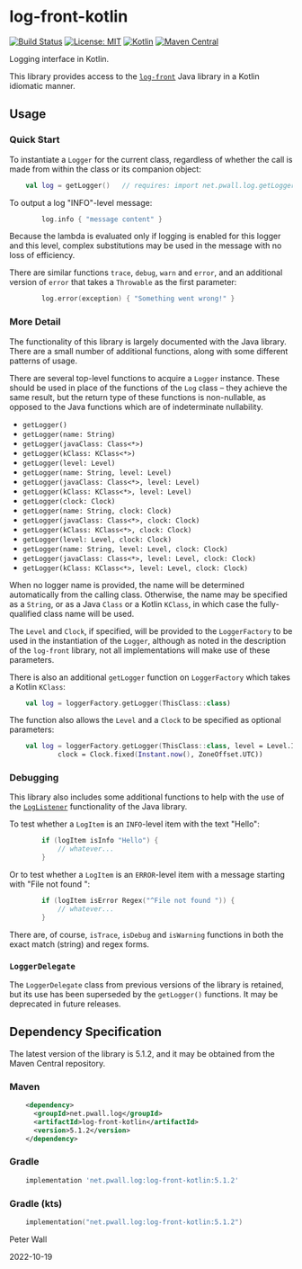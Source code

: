 # log-front-kotlin

[![Build Status](https://travis-ci.com/pwall567/log-front-kotlin.svg?branch=main)](https://app.travis-ci.com/github/pwall567/log-front-kotlin)
[![License: MIT](https://img.shields.io/badge/License-MIT-yellow.svg)](https://opensource.org/licenses/MIT)
[![Kotlin](https://img.shields.io/static/v1?label=Kotlin&message=v1.6.10&color=7f52ff&logo=kotlin&logoColor=7f52ff)](https://github.com/JetBrains/kotlin/releases/tag/v1.5.20)
[![Maven Central](https://img.shields.io/maven-central/v/net.pwall.log/log-front-kotlin?label=Maven%20Central)](https://search.maven.org/search?q=g:%22net.pwall.log%22%20AND%20a:%22log-front-kotlin%22)

Logging interface in Kotlin.

This library provides access to the [`log-front`](https://github.com/pwall567/log-front) Java library in a Kotlin
idiomatic manner.

## Usage

### Quick Start

To instantiate a `Logger` for the current class, regardless of whether the call is made from within the class or its
companion object:
```kotlin
    val log = getLogger()   // requires: import net.pwall.log.getLogger
```

To output a log "INFO"-level message:
```kotlin
        log.info { "message content" }
```
Because the lambda is evaluated only if logging is enabled for this logger and this level, complex substitutions may be
used in the message with no loss of efficiency.

There are similar functions `trace`, `debug`, `warn` and `error`, and an additional version of `error` that takes a
`Throwable` as the first parameter:
```kotlin
        log.error(exception) { "Something went wrong!" }
```

### More Detail

The functionality of this library is largely documented with the Java library.
There are a small number of additional functions, along with some different patterns of usage.

There are several top-level functions to acquire a `Logger` instance.
These should be used in place of the functions of the `Log` class &ndash; they achieve the same result, but the return
type of these functions is non-nullable, as opposed to the Java functions which are of indeterminate nullability.

- `getLogger()`
- `getLogger(name: String)`
- `getLogger(javaClass: Class<*>)`
- `getLogger(kClass: KClass<*>)`
- `getLogger(level: Level)`
- `getLogger(name: String, level: Level)`
- `getLogger(javaClass: Class<*>, level: Level)`
- `getLogger(kClass: KClass<*>, level: Level)`
- `getLogger(clock: Clock)`
- `getLogger(name: String, clock: Clock)`
- `getLogger(javaClass: Class<*>, clock: Clock)`
- `getLogger(kClass: KClass<*>, clock: Clock)`
- `getLogger(level: Level, clock: Clock)`
- `getLogger(name: String, level: Level, clock: Clock)`
- `getLogger(javaClass: Class<*>, level: Level, clock: Clock)`
- `getLogger(kClass: KClass<*>, level: Level, clock: Clock)`

When no logger name is provided, the name will be determined automatically from the calling class.
Otherwise, the name may be specified as a `String`, or as a Java `Class` or a Kotlin `KClass`, in which case the
fully-qualified class name will be used.

The `Level` and `Clock`, if specified, will be provided to the `LoggerFactory` to be used in the instantiation of the
`Logger`, although as noted in the description of the `log-front` library, not all implementations will make use of
these parameters.

There is also an additional `getLogger` function on `LoggerFactory` which takes a Kotlin `KClass`:
```kotlin
    val log = loggerFactory.getLogger(ThisClass::class)
```

The function also allows the `Level` and a `Clock` to be specified as optional parameters:
```kotlin
    val log = loggerFactory.getLogger(ThisClass::class, level = Level.INFO,
            clock = Clock.fixed(Instant.now(), ZoneOffset.UTC))
```

### Debugging

This library also includes some additional functions to help with the use of the
[`LogListener`](https://github.com/pwall567/log-front#loglistener) functionality of the Java library.

To test whether a `LogItem` is an `INFO`-level item with the text "Hello":
```kotlin
        if (logItem isInfo "Hello") {
            // whatever...
        }
```

Or to test whether a `LogItem` is an `ERROR`-level item with a message starting with "File not found ":
```kotlin
        if (logItem isError Regex("^File not found ")) {
            // whatever...
        }
```

There are, of course, `isTrace`, `isDebug` and `isWarning` functions in both the exact match (string) and regex forms.

### `LoggerDelegate`

The `LoggerDelegate` class from previous versions of the library is retained, but its use has been superseded by the
`getLogger()` functions.
It may be deprecated in future releases.

## Dependency Specification

The latest version of the library is 5.1.2, and it may be obtained from the Maven Central repository.

### Maven
```xml
    <dependency>
      <groupId>net.pwall.log</groupId>
      <artifactId>log-front-kotlin</artifactId>
      <version>5.1.2</version>
    </dependency>
```
### Gradle
```groovy
    implementation 'net.pwall.log:log-front-kotlin:5.1.2'
```
### Gradle (kts)
```kotlin
    implementation("net.pwall.log:log-front-kotlin:5.1.2")
```

Peter Wall

2022-10-19
